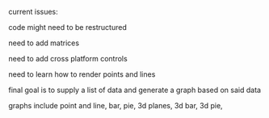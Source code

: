 current issues:

code might need to be restructured

need to add matrices

need to add cross platform controls

need to learn how to render points and lines

final goal is to supply a list of data and generate a graph based on said data

graphs include point and line, bar, pie, 3d planes, 3d bar, 3d pie,
